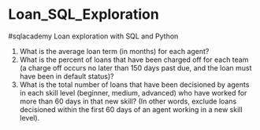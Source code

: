 # Loan_SQL_Exploration
#sqlacademy 
Loan exploration with SQL and Python
1. What is the average loan term (in months) for each agent?
2. What is the percent of loans that have been charged off for each team (a charge off occurs
no later than 150 days past due, and the loan must have been in default status)?
3. What is the total number of loans that have been decisioned by agents in each skill level
(beginner, medium, advanced) who have worked for more than 60 days in that new skill? (In
other words, exclude loans decisioned within the first 60 days of an agent working in a new skill
level).
